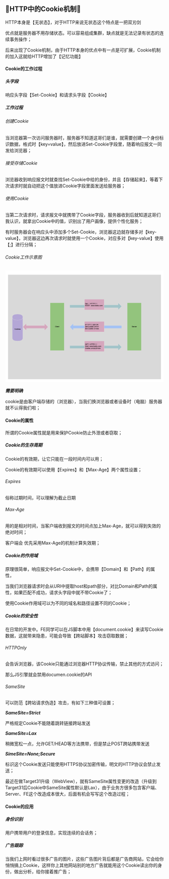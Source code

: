 ## 🐂HTTP中的Cookie机制🐂

HTTP本身是【无状态】，对于HTTP来说无状态这个特点是一把双刃剑

优点就是服务器不用存储状态。可以容易组成集群，缺点就是无法记录有状态的连续事务操作；

后来出现了Cookie机制，由于HTTP本身的优点中有一点是可扩展，Cookie机制的加入这就给HTTP增加了【记忆功能】

#### Cookie的工作过程

##### 头字段

响应头字段【Set-Cookie】和请求头字段【Cookie】

##### 工作过程

###### 创建Cookie

当浏览器第一次访问服务器时，服务器不知道这哥们是谁，就需要创建一个身份标识数据，格式时【key=value】，然后放进Set-Cookie字段里，随着响应报文一同发给浏览器；

###### 接受存储Cookie

浏览器收到响应报文时就查找Set-Cookie中给的身份，并且【存储起来】，等着下次请求时就自动把这个值放进Cookie字段里面发送给服务器；

###### 使用Cookie

当第二次请求时，请求报文中就携带了Cookie字段，服务器收到后就知道这哥们我认识，就拿出Cookie中的值，识别出了用户画像，提供个性化服务；

有时服务器会在响应头中添加多个Set-Cookie，浏览器这边就存储多对【key-value】，浏览器这边再次请求时就使用一个Cookie，对应多对【key-value】使用【;】进行分隔；

###### Cookie工作示意图

![HTTP中Cookie的工作机制](https://raw.githubusercontent.com/dashingqi/DQPicBeg/main/202206031719357.png)

***需要明确***

cookie是由客户端存储的（浏览器），当我们换浏览器或者设备时（电脑）服务器就不认得我们啦；

#### Cookie的属性

所谓的Cookie属性就是用来保护Cookie防止外泄或者窃取；

##### Cookie的生存周期

Cookie的有效期，让它只能在一段时间内可以用；

Cookie的有效期可以使用【Expires】和【Max-Age】两个属性设置；

###### Expires

俗称过期时间，可以理解为截止日期

###### Max-Age

用的是相对时间，当客户端收到报文的时间点加上Max-Age，就可以得到失效的绝对时间；

客户端会 优先采用Max-Age的机制计算失效期；

##### Cookie的作用域

原理很简单，响应报文中Set-Cookie中，会携带【Domain】和【Path】的属性，

当我们浏览器请求时会从URI中提取host和path部分，对比Domain和Path的属性，如果匹配不成功，请求头字段中就不带Cookie了；

使用Cookie作用域可以为不同的域名和路径设置不同的Cookie；

##### Cookie的安全性

在日常的开发中。FE同学可以在JS脚本中用【document.cookie】来读写Cookie数据，这就带来隐患，可能会导致【跨站脚本】攻击窃取数据；

###### HTTPOnly

会告诉浏览器，该Cookie只能通过浏览器HTTP协议传输，禁止其他的方式访问；

那么JS引擎就会禁用documen.cookie的API

###### SameSite

可以防范【跨站请求伪造】攻击，有如下三种值可设置；

***SameSite=Strict***

严格规定Cookie不能随着跳转链接跨站发送

***SameSite=Lax***

稍微宽松一点，允许GET/HEAD等方法携带，但是禁止POST跨站携带发送

***SimeSite=None;Secure***

标识这个Cookie发送只能使用HTTPS协议加密传输，明文的HTTP协议会禁止发送；

最近在做Target31升级（WebView），就有SameSite属性变更的改造（升级到Target31后Cookie中SameSite属性默认是Lax），由于业务方很多包含客户端、Server、FE这个改造成本很大，后面有机会写写这个改造过程；

#### Cookie的应用

##### 身份识别

用户携带用户的登录信息，实现连续的会话务；

##### 广告跟踪

当我们上网时看过很多广告的图片，这些广告图片背后都是广告商网站，它会给你悄悄搞上Cookie，这样你上其他网站别的地方广告就能用这个Cookie读出你的身份，做出分析，给你接着推广告；

